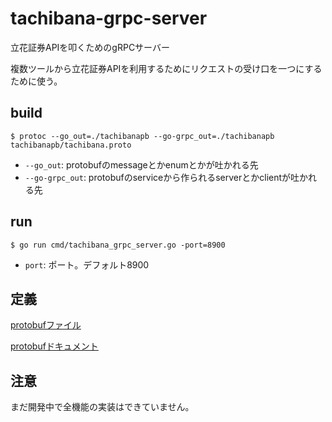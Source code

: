 # tachibana-grpc-server

立花証券APIを叩くためのgRPCサーバー

複数ツールから立花証券APIを利用するためにリクエストの受け口を一つにするために使う。

## build

`$ protoc --go_out=./tachibanapb --go-grpc_out=./tachibanapb tachibanapb/tachibana.proto`

* `--go_out`: protobufのmessageとかenumとかが吐かれる先
* `--go-grpc_out`: protobufのserviceから作られるserverとかclientが吐かれる先

## run

`$ go run cmd/tachibana_grpc_server.go -port=8900`

* `port`: ポート。デフォルト8900

## 定義

[protobufファイル](./tachibanapb/tachibana.proto)

[protobufドキュメント](https://tsuchinaga.gitlab.io/tachibana-grpc-server/#tachibanapb.TachibanaService)

## 注意

まだ開発中で全機能の実装はできていません。

[//]: # ([github.com/tsuchinaga/tachibana-grpc-server]&#40;https://github.com/tsuchinaga/tachibana-grpc-server&#41; にミラーリングしていますが、オリジナルは [gitlab.com/tsuchinaga/tachibana-grpc-server]&#40;https://gitlab.com/tsuchinaga/tachibana-grpc-server&#41; にあります。)
